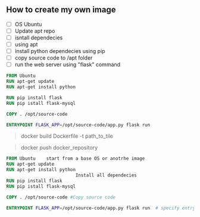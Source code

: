 ## How to create my own image
- [ ] OS Ubuntu
- [ ] Update apt repo
- [ ] isntall dependecies 
- [ ] using apt
- [ ] install python dependecies using pip
- [ ] copy source code to /apt folder
- [ ] run the web server  using "flask" command

```Dockerfile
FROM Ubuntu
RUN apt-get update
RUN apt-get install python

RUN pip install flask
RUN pip istall flask-mysql

COPY . /opt/source-code

ENTRYPOINT FLASK_APP=/opt/source-code/app.py flask run
```

> docker build Dockerfile -t path_to_tile

> docker push docker_repository


```Dockerfile
FROM Ubuntu    start from a base OS or anotrhe image 
RUN apt-get update
RUN apt-get install python
                          Install all dependecies
RUN pip install flask
RUN pip istall flask-mysql

COPY . /opt/source-code #Copy source code

ENTRYPOINT FLASK_APP=/opt/source-code/app.py flask run  # specify entrypoint 
```


